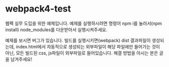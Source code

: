 # webpack4-test
웹팩 실무 도입을 위한 예제입니다.
예제를 실행하시려면 명령어 npm i를 눌러서(npm install) node_modules를 다운받아서 실행시켜주세요. 

예제를 보시면 버그가 있습니다. 빌드를 실행시키면(webpack) dist 결과파일이 생성되는데, index.html에서 자동적으로 생성되는 외부파일이 해당 파일에만 들어가는 것이 아닌, 모든 빌드된 css, js파일이 외부파일로 들어있습니다. 
해결 방법을 아시는 분은 글을 남겨주세요!
